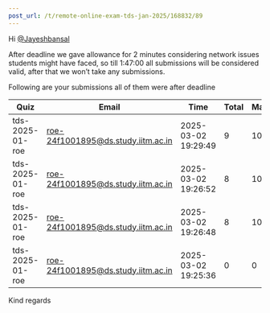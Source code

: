 ```yaml
---
post_url: /t/remote-online-exam-tds-jan-2025/168832/89
---
```

Hi [@Jayeshbansal](/u/jayeshbansal)

After deadline we gave allowance for 2 minutes considering network issues students might have faced, so till 1:47:00 all submissions will be considered valid, after that we won’t take any submissions.

Following are your submissions all of them were after deadline

| Quiz | Email | Time | Total | Max |
| --- | --- | --- | --- | --- |
| tds-2025-01-roe | roe-24f1001895@ds.study.iitm.ac.in | 2025-03-02 19:29:49 | 9 | 10 |
| tds-2025-01-roe | roe-24f1001895@ds.study.iitm.ac.in | 2025-03-02 19:26:52 | 8 | 10 |
| tds-2025-01-roe | roe-24f1001895@ds.study.iitm.ac.in | 2025-03-02 19:26:48 | 8 | 10 |
| tds-2025-01-roe | roe-24f1001895@ds.study.iitm.ac.in | 2025-03-02 19:25:36 | 0 | 0 |

Kind regards
